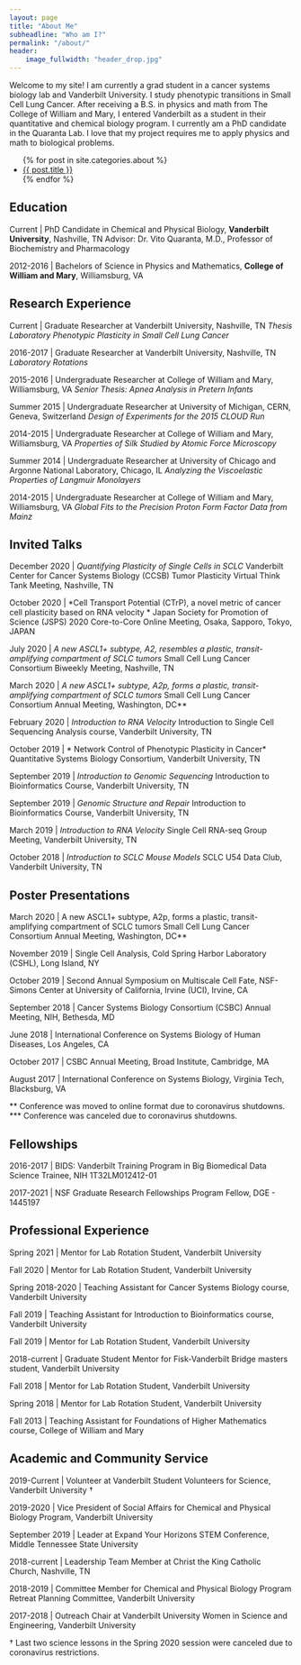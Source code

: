 ```yaml
---
layout: page
title: "About Me"
subheadline: "Who am I?"
permalink: "/about/"
header:
    image_fullwidth: "header_drop.jpg"
---
```

Welcome to my site! I am currently a grad student in a cancer systems biology lab and Vanderbilt University. I study phenotypic transitions in Small Cell Lung Cancer. After receiving a B.S. in physics and math from The College of William and Mary, I entered Vanderbilt as a student in their quantitative and chemical biology program. I currently am a PhD candidate in the Quaranta Lab. I love that my project requires me to apply physics and math to biological problems.

<ul>
    {% for post in site.categories.about %}
    <li><a href="{{ site.url }}{{ site.baseurl }}{{ post.url }}">{{ post.title }}</a></li>
    {% endfor %}
</ul>


## Education

Current | PhD Candidate in Chemical and Physical Biology, **Vanderbilt
University**, Nashville, TN
Advisor: Dr. Vito Quaranta, M.D., Professor of Biochemistry and
Pharmacology


2012-2016 | Bachelors of Science in Physics and Mathematics, **College
of William and Mary**, Williamsburg, VA


## Research Experience


Current | Graduate Researcher at Vanderbilt University, Nashville, TN
*Thesis Laboratory*
*Phenotypic Plasticity in Small Cell Lung Cancer*

2016-2017 | Graduate Researcher at Vanderbilt University, Nashville, TN
*Laboratory Rotations*


2015-2016 | Undergraduate Researcher at College of William and Mary,
Williamsburg, VA
*Senior Thesis: Apnea Analysis in Pretern Infants*


Summer 2015 | Undergraduate Researcher at University of Michigan, CERN,
Geneva, Switzerland
*Design of Experiments for the 2015 CLOUD Run*


2014-2015 | Undergraduate Researcher at College of William and Mary,
Williamsburg, VA
*Properties of Silk Studied by Atomic Force Microscopy*


Summer 2014 | Undergraduate Researcher at University of Chicago and
Argonne National Laboratory, Chicago, IL
*Analyzing the Viscoelastic Properties of Langmuir Monolayers*


2014-2015 | Undergraduate Researcher at College of William and Mary,
Williamsburg, VA
*Global Fits to the Precision Proton Form Factor Data from Mainz*


## Invited Talks

December 2020 | *Quantifying
Plasticity of Single Cells in SCLC*
 Vanderbilt Center for Cancer Systems Biology (CCSB) Tumor Plasticity
Virtual Think Tank Meeting, Nashville, TN

October 2020 | *Cell Transport Potential (CTrP), a novel metric of
cancer cell plasticity based on RNA velocity *
 Japan Society for Promotion of Science (JSPS) 2020 Core-to-Core Online
Meeting, Osaka, Sapporo, Tokyo, JAPAN

July 2020 | *A new ASCL1+ subtype, A2, resembles a plastic,
transit-amplifying compartment of SCLC tumors*
 Small Cell Lung Cancer Consortium Biweekly Meeting, Nashville, TN

March 2020 | *A new ASCL1+ subtype, A2p, forms a plastic,
transit-amplifying compartment of SCLC tumors*
 Small Cell Lung Cancer Consortium Annual Meeting, Washington, DC**

February 2020 | *Introduction to RNA Velocity*
 Introduction to Single Cell Sequencing Analysis course, Vanderbilt
University, TN

October 2019 | * Network Control of Phenotypic Plasticity in Cancer*
 Quantitative Systems Biology Consortium, Vanderbilt University, TN

September 2019 | *Introduction to Genomic Sequencing*
 Introduction to Bioinformatics Course, Vanderbilt University, TN

September 2019 | *Genomic Structure and Repair*
 Introduction to Bioinformatics Course, Vanderbilt University, TN

March 2019 | *Introduction to RNA Velocity*
 Single Cell RNA-seq Group Meeting, Vanderbilt University, TN

October 2018 | *Introduction to SCLC Mouse Models*
 SCLC U54 Data Club, Vanderbilt University, TN

## Poster Presentations

March 2020 | A new ASCL1+ subtype,
A2p, forms a plastic, transit-amplifying compartment of SCLC tumors
 Small Cell Lung Cancer Consortium Annual Meeting,
 Washington, DC**

November 2019 | Single Cell Analysis, Cold Spring Harbor Laboratory
(CSHL),
 Long Island, NY

October 2019 | Second Annual Symposium on Multiscale Cell Fate,
NSF-Simons Center at University of California, Irvine (UCI),
 Irvine, CA

September 2018 | Cancer Systems Biology Consortium (CSBC) Annual
Meeting,
NIH, Bethesda, MD

June 2018 | International Conference on Systems Biology of Human
Diseases,
 Los Angeles, CA

October 2017 | CSBC Annual Meeting,
Broad Institute, Cambridge, MA

August 2017 | International Conference on Systems Biology,
 Virginia Tech, Blacksburg, VA

** Conference was moved to online format due to coronavirus shutdowns.
*** Conference was canceled due to coronavirus shutdowns.

## Fellowships


2016-2017 | BIDS: Vanderbilt Training Program in Big Biomedical Data
Science Trainee,
NIH 1T32LM012412-01

2017-2021 | NSF Graduate Research Fellowships Program Fellow, DGE -
1445197
 

## Professional Experience

Spring 2021 | Mentor for Lab Rotation
Student, Vanderbilt University

Fall 2020 | Mentor for Lab Rotation Student, 
Vanderbilt University

Spring 2018-2020 | Teaching Assistant for Cancer Systems Biology course,
Vanderbilt University

Fall 2019 | Teaching Assistant for Introduction to Bioinformatics
course, Vanderbilt University

Fall 2019 | Mentor for Lab Rotation Student, 
Vanderbilt University

2018-current | Graduate Student Mentor for Fisk-Vanderbilt Bridge
masters student, Vanderbilt University

Fall 2018 | Mentor for Lab Rotation Student, 
Vanderbilt University

Spring 2018 | Mentor for Lab Rotation Student, 
Vanderbilt University

Fall 2013 | Teaching Assistant for Foundations of Higher Mathematics
course, College of William and Mary

## Academic and Community Service

2019-Current | Volunteer at Vanderbilt
Student Volunteers for Science, Vanderbilt University †

2019-2020 | Vice President of Social Affairs for Chemical and Physical
Biology Program, Vanderbilt University

September 2019 | Leader at Expand Your Horizons STEM Conference,
 Middle Tennessee State University

2018-current | Leadership Team Member at Christ the King Catholic
Church, Nashville, TN

2018-2019 | Committee Member for Chemical and Physical Biology Program
Retreat Planning Committee,
 Vanderbilt University

2017-2018 | Outreach Chair at Vanderbilt University Women in Science and
Engineering, Vanderbilt University

† Last two science lessons in the Spring 2020 session were canceled due
to coronavirus restrictions.
